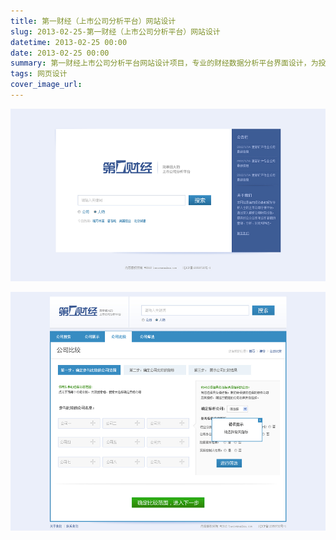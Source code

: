 ```yaml
---
title: 第一财经（上市公司分析平台）网站设计
slug: 2013-02-25-第一财经（上市公司分析平台）网站设计
datetime: 2013-02-25 00:00
date: 2013-02-25 00:00
summary: 第一财经上市公司分析平台网站设计项目，专业的财经数据分析平台界面设计，为投资者提供权威信息。
tags: 网页设计
cover_image_url: 
---
```

![91297-62r94pts81.png](../assets/2020/10/3948012904.png)
<!--more-->
![65759-u6smgjysav.png](../assets/2020/10/1335721751.png)